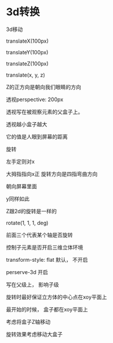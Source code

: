 # 3d转换

3d移动

translateX(100px)

translateY(100px)

translateZ(100px)

translate(x, y, z)

Z的正方向是朝向我们眼睛的方向



透视perspective: 200px

透视写在被观察元素的父盒子上。

透视越小盒子越大

它的值是人眼到屏幕的距离



旋转

左手定则对x

大拇指指向x正 旋转方向是四指弯曲方向

朝向屏幕里面



y同样如此



Z跟2d的旋转是一样的



rotate(1, 1, 1, deg)

前面三个代表某个轴是否旋转



控制子元素是否开启三维立体环境

transform-style: flat 默认， 不开启

perserve-3d 开启

写在父级上， 影响子级





旋转时最好保证立方体的中心点在xoy平面上



最开始的时候， 盒子都在xoy平面上

考虑将盒子Z轴移动



旋转效果考虑移动大盒子